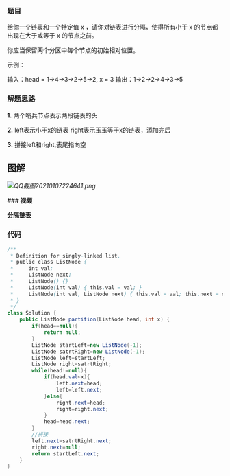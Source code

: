 ### **题目**

给你一个链表和一个特定值 x ，请你对链表进行分隔，使得所有小于 x 的节点都出现在大于或等于 x 的节点之前。

你应当保留两个分区中每个节点的初始相对位置。

 

示例：

输入：head = 1->4->3->2->5->2, x = 3
输出：1->2->2->4->3->5

### **解题思路**

**1.** 两个哨兵节点表示两段链表的头

**2.** left表示小于x的链表 right表示玉玉等于x的链表，添加完后

**3.** 拼接left和right,表尾指向空



##  图解





*![QQ截图20210107224641.png](https://pic.leetcode-cn.com/1610030978-caJxlB-QQ%E6%88%AA%E5%9B%BE20210107224641.png)*



**### 视频**

**[**分隔链表**](***https://www.bilibili.com/video/BV1DA411b7NN?from=search&seid=14361230788870362358***)**



### 代码



```java
/**
 * Definition for singly-linked list.
 * public class ListNode {
 *     int val;
 *     ListNode next;
 *     ListNode() {}
 *     ListNode(int val) { this.val = val; }
 *     ListNode(int val, ListNode next) { this.val = val; this.next = next; }
 * }
 */
class Solution {
    public ListNode partition(ListNode head, int x) {
        if(head==null){
            return null;
        }
        ListNode startLeft=new ListNode(-1);
        ListNode satrtRight=new ListNode(-1);
        ListNode left=startLeft;
        ListNode right=satrtRight;
        while(head!=null){
            if(head.val<x){
                left.next=head;
                left=left.next;
            }else{
                right.next=head;
                right=right.next;
            }
            head=head.next;
        }
        //拼接
        left.next=satrtRight.next;
        right.next=null;
        return startLeft.next;
    }
}



```

